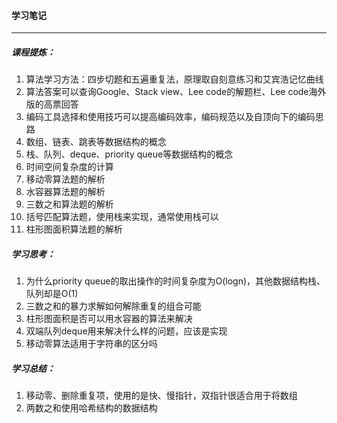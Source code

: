 #### 学习笔记

------

##### 课程提炼：

1. 算法学习方法：四步切题和五遍重复法，原理取自刻意练习和艾宾浩记忆曲线
2. 算法答案可以查询Google、Stack view、Lee code的解题栏、Lee code海外版的高票回答
3. 编码工具选择和使用技巧可以提高编码效率，编码规范以及自顶向下的编码思路
4. 数组、链表、跳表等数据结构的概念
5. 栈、队列、deque、priority queue等数据结构的概念
6. 时间空间复杂度的计算
7. 移动零算法题的解析
8. 水容器算法题的解析
9. 三数之和算法题的解析
10. 括号匹配算法题，使用栈来实现，通常使用栈可以
11. 柱形图面积算法题的解析

##### 学习思考：

1. 为什么priority queue的取出操作的时间复杂度为O(logn)，其他数据结构栈、队列却是O(1)
2. 三数之和的暴力求解如何解除重复的组合可能
3. 柱形图面积是否可以用水容器的算法来解决
4. 双端队列deque用来解决什么样的问题，应该是实现
5. 移动零算法适用于字符串的区分吗

##### 学习总结：

1. 移动零、删除重复项，使用的是快、慢指针，双指针很适合用于将数组
2. 两数之和使用哈希结构的数据结构